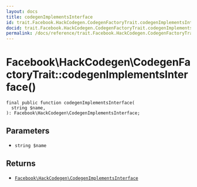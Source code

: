```yaml
---
layout: docs
title: codegenImplementsInterface
id: trait.Facebook.HackCodegen.CodegenFactoryTrait.codegenImplementsInterface
docid: trait.Facebook.HackCodegen.CodegenFactoryTrait.codegenImplementsInterface
permalink: /docs/reference/trait.Facebook.HackCodegen.CodegenFactoryTrait.codegenImplementsInterface.md
---
```

# Facebook\\HackCodegen\\CodegenFactoryTrait::codegenImplementsInterface()




``` Hack
final public function codegenImplementsInterface(
  string $name,
): Facebook\HackCodegen\CodegenImplementsInterface;
```




## Parameters




+ ` string $name `




## Returns




* [` Facebook\HackCodegen\CodegenImplementsInterface `](<class.Facebook.HackCodegen.CodegenImplementsInterface.md>)